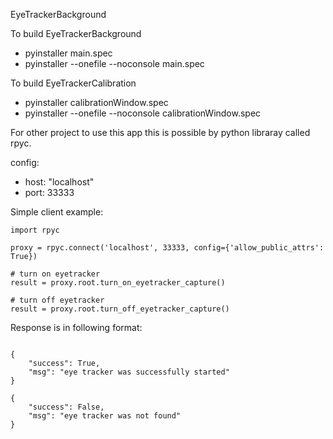 EyeTrackerBackground


To build EyeTrackerBackground
- pyinstaller main.spec
- pyinstaller --onefile --noconsole main.spec


To build EyeTrackerCalibration
- pyinstaller calibrationWindow.spec
- pyinstaller --onefile --noconsole calibrationWindow.spec


For other project to use this app this is possible by python libraray called rpyc.

config:
- host: "localhost"
- port: 33333


Simple client example:
```
import rpyc

proxy = rpyc.connect('localhost', 33333, config={'allow_public_attrs': True})

# turn on eyetracker
result = proxy.root.turn_on_eyetracker_capture()

# turn off eyetracker
result = proxy.root.turn_off_eyetracker_capture()

```

Response is in following format:

```

{
    "success": True,
    "msg": "eye tracker was successfully started"
}

{
    "success": False,
    "msg": "eye tracker was not found"
}
```